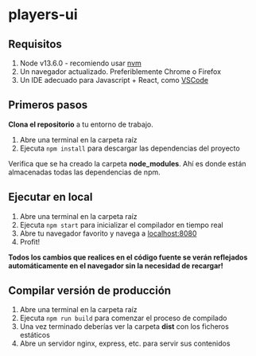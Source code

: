# players-ui

## Requisitos

1. Node v13.6.0 - recomiendo usar [nvm](https://cybertooth.io/blog/2017/07/13/nvm-cheat-sheet.html)
2. Un navegador actualizado. Preferiblemente Chrome o Firefox
3. Un IDE adecuado para Javascript + React, como [VSCode](https://code.visualstudio.com/)

## Primeros pasos

**Clona el repositorio** a tu entorno de trabajo.

1. Abre una terminal en la carpeta raíz
2. Ejecuta `npm install` para descargar las dependencias del proyecto

Verifica que se ha creado la carpeta **node_modules**. Ahí es donde están almacenadas todas las dependencias de npm.

## Ejecutar en local

1. Abre una terminal en la carpeta raíz
2. Ejecuta `npm start` para inicializar el compilador en tiempo real
3. Abre tu navegador favorito y navega a [localhost:8080](http://localhost:8080/)
4. Profit!

**Todos los cambios que realices en el código fuente se verán reflejados automáticamente en el navegador sin la necesidad de recargar!**

## Compilar versión de producción

1. Abre una terminal en la carpeta raíz
2. Ejecuta `npm run build` para comenzar el proceso de compilado
3. Una vez terminado deberías ver la carpeta **dist** con los ficheros estáticos
4. Abre un servidor nginx, express, etc. para servir sus contenidos
